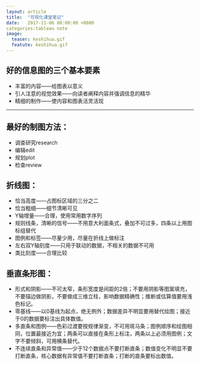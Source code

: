```yaml
---
layout: article
title:  "可视化课堂笔记"
date:   2017-11-06 00:00:00 +0800
categories:tableau note
image: 
  teaser: keshihua.gif
  featute: keshihua.gif
---
```





## 好的信息图的三个基本要素
* 丰富的内容——给图表以意义
* 引人注意的视觉效果——向读者阐释内容并强调信息的精华
* 精细的制作——使内容和图表活灵活现
***

## 最好的制图方法：
* 调查研究research
* 编辑edit
* 规划plot
* 检查review


## 折线图：
* 恰当高度——占图标区域的三分之二
* 恰当粗细——细节清晰可见
* Y轴增量——合理，使用常用数字序列
* 规则线条，清晰的信号——不用意大利面条式，叠加不可过多，四条以上用图标组替代
* 图例和标签——尽量少用，尽量在折线上做标注
* 左右双Y轴刻度——只用于联动的数据，不相关的数据不可用
* 类比刻度——合理比较

## 垂直条形图：
* 形式和阴影——不可太窄，条形宽度是间距的2倍；不要用阴影等图案填充，不要描边做阴影，不要做成三维立柱，影响数据精确性；推断或估算值要用浅色标记。
* 零基线——以0基线为起点，绝无例外；数据差异不明显要用替代绘图；接近于0的数据要标注出具体数值。
* 多直条和图例——色彩过渡要按规律渐变，不可用斑马条；图例顺序和绘图相同，位置最接近为宜；两条可以直接在条形上标注，两条以上必须用图例；文字不要倾斜，可用横条替代。
* 不连续直条和异常值——少于12个数据点不要打断直条；数值变化不明显不要打断直条，核心数据有异常值不要打断直条；打断的直条要标出数值。